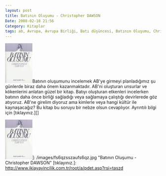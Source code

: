 ```yaml
---
layout: post
title: Batının Oluşumu - Christopher DAWSON
Date: 2008-02-18 21:56
Category: Kitaplar
tags: ab, Avrupa, Avrupa Birliği, Batı düşüncesi, Batının Oluşumu, Christopher DAWSON, roma
---
```


![Batının Oluşumu - Christopher DAWSON][]Batının oluşumunu incelemek
AB'ye girmeyi planladığımız şu günlerde biraz daha önem kazanmaktadır.
AB'ni oluşturan unsurlar ve kökenlerini anlatan güzel bir kitap. Batıyı
oluşturan etkenleri incelerken batının daha önce birliği sağladığı veya
sağlamaya çalıştığı devirlerede göz atıyoruz. AB'ne girelim diyoruz ama
kimlerle veya hangi kültür ile kaynaşacağız? Bu kitap bu soruyu bir
nebze olsun cevaplıyor. Ayrıntılı bilgi için [tıklayınız.][]

  [Batının Oluşumu - Christopher DAWSON]: /images/fs6qzsszaufs6qz.thumbnail.jpg
  ![Batının Oluşumu - Christopher DAWSON][]]: /images/fs6qzsszaufs6qz.jpg
    "Batının Oluşumu - Christopher DAWSON"
  [tıklayınız.]: http://www.ikiayayincilik.com.tr/root/a/pdet.asp?rsi=taszd
